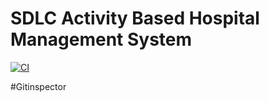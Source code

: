 # SDLC Activity Based Hospital Management System
   
   [![CI](https://github.com/Feroz-Shaik-17/MiniProject/actions/workflows/main.yml/badge.svg)](https://github.com/Feroz-Shaik-17/MiniProject/actions/workflows/main.yml)
 
 #Gitinspector
 [](https://www.code-inspector.com/project/24712/score/svg)
